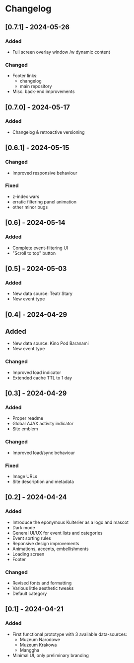 # Changelog

## [0.7.1] - 2024-05-26

### Added

- Full screen overlay window /w dynamic content

### Changed

- Footer links:
  - changelog
  - main repository
- Misc. back-end improvements

## [0.7.0] - 2024-05-17

### Added

- Changelog & retroactive versioning

## [0.6.1] - 2024-05-15

### Changed 

- Improved responsive behaviour

### Fixed

- z-index wars
- erratic filtering panel animation
- other minor bugs

## [0.6] - 2024-05-14

### Added

- Complete event-filtering UI
- "Scroll to top" button

## [0.5] - 2024-05-03

### Added

- New data source: Teatr Stary
- New event type

## [0.4] - 2024-04-29

## Added

- New data source: Kino Pod Baranami
- New event type

### Changed

- Improved load indicator
- Extended cache TTL to 1 day

## [0.3] - 2024-04-29

### Added

- Proper readme 
- Global AJAX activity indicator
- Site emblem

### Changed

- Improved load/sync behaviour

### Fixed

- Image URLs
- Site description and metadata

## [0.2] - 2024-04-24

### Added

- Introduce the eponymous Kulterier as a logo and mascot
- Dark mode
- General UI/UX for event lists and categories
- Event sorting rules
- Reponsive design improvements
- Animations, accents, embellishments
- Loading screen
- Footer

### Changed 

- Revised fonts and formatting
- Various little aesthetic tweaks
- Default category

## [0.1] - 2024-04-21

### Added

- First functional prototype with 3 available data-sources:
  - Muzeum Narodowe
  - Muzeum Krakowa
  - Manggha
- Minimal UI, only preliminary branding

